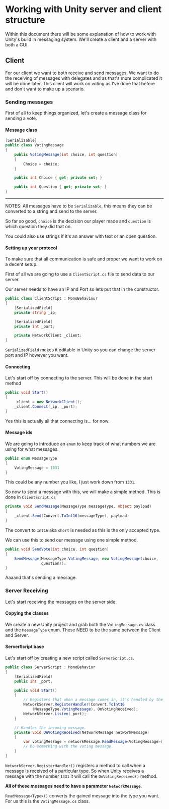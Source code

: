 # Working with Unity server and client structure

Within this document there will be some explanation of how to work with Unity's build in messaging system.
We'll create a client and a server with both a GUI.

## Client

For our client we want to both receive and send messages.
We want to do the receiving of messages with delegates and as that's more complicated it will be done later.
This client will work on voting as I've done that before and don't want to make up a scenario.

### Sending messages

First of all to keep things organized, let's create a message class for sending a vote.

#### Message class

```cs
[Serializable]
public class VotingMessage
{
    public VotingMessage(int choice, int question)
    {
        Choice = choice;
    }

    public int Choice { get; private set; }

    public int Question { get; private set; }
}
```

---
NOTES: All messages have to be `Serializable`, this means they can be converted to a string and send to the server.

So far so good, `choice` is the decision our player made and `question` is which question they did that on.

You could also use strings if it's an answer with text or an open question.

#### Setting up your protocol

To make sure that all communication is safe and proper we want to work on a decent setup.

First of all we are going to use a `ClientScript.cs` file to send data to our server.

Our server needs to have an IP and Port so lets put that in the constructor.

```cs
public class ClientScript : MonoBehaviour
{
    [SerializedField]
    private string _ip;

    [SerializedField]
    private int _port;

    private NetworkClient _client;
}
```

`SerializedField` makes it editable in Unity so you can change the server port and IP however you want.

#### Connecting

Let's start off by connecting to the server.
This will be done in the start method

```cs
public void Start()
{
    _client = new NetworkClient();
    _client.Connect(_ip, _port);
}
```

Yes this is actually all that connecting is... for now.

#### Message ids

We are going to introduce an `enum` to keep track of what numbers we are using for what messages.

```cs
public enum MessageType
{
    VotingMessage = 1331
}
```

This could be any number you like, I just work down from `1331`.

So now to send a message with this, we will make a simple method.
This is done in `ClientScript.cs`

```cs
private void SendMessage(MessageType messageType, object payload)
{
    _client.Send(Convert.ToInt16(messageType), payload)
}
```

The convert to `Int16` aka `short` is needed as this is the only accepted type.

We can use this to send our message using one simple method.

```cs
public void SendVote(int choice, int question)
{
    SendMessage(MessageType.VotingMessage, new VotingMessage(choice, 
                question));
}
```

Aaaand that's sending a message.

### Server Receiving

Let's start receiving the messages on the server side.

#### Copying the classes

We create a new Unity project and grab both the `VotingMessage.cs` class and the `MessageType` enum.
These NEED to be the same between the Client and Server.

#### ServerScript base

Let's start off by creating a new script called `ServerScript.cs`.

```cs
public class ServerScript : MonoBehavior
{
    [SerializedField]
    public int _port;

    public void Start()
    {
        // Registers that when a message comes in, it's handled by the proper method.
        NetworkServer.RegisterHandler(Convert.ToInt16
            (MessageType.VotingMessage), OnVotingReceived);
        NetworkServer.Listen(_port);
    }

    // Handles the incoming message.
    private void OnVotingReceived(NetworkMessage networkMessage)
    {
        var votingMessage = networkMessage.ReadMessage<VotingMessage>();
        // Do something with the voting message.
    }
}
```

`NetworkServer.RegisterHandler()` registers a method to call when a message is received of a particular type.
So when Unity receives a message with the number `1331` it will call the `OnVotingReceived()` method.

**All of these messages need to have a parameter `NetworkMessage`**.

`ReadMessage<Type>()` converts the gained message into the type you want.
For us this is the `VotingMessage.cs` class.
